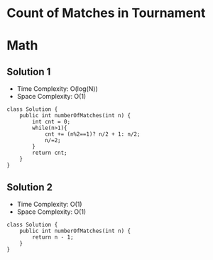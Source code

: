 # Count of Matches in Tournament

# Math

## Solution 1

- Time Complexity: O(log(N))
- Space Complexity: O(1)

```
class Solution {
    public int numberOfMatches(int n) {
        int cnt = 0;
        while(n>1){
            cnt += (n%2==1)? n/2 + 1: n/2;
            n/=2;
        }
        return cnt;
    }
}
```

## Solution 2

- Time Complexity: O(1)
- Space Complexity: O(1)

```
class Solution {
    public int numberOfMatches(int n) {
        return n - 1;
    }
}
```

